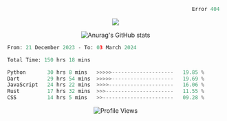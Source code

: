 ```python
                                                            Error 404   :(
```

<p align="center">
  <a href="https://skillicons.dev">
    <img src="https://skillicons.dev/icons?i=py,ts,rust,c,java" />
  </a>
</p>

<p align="center">
  <img alt="Anurag's GitHub stats" src="https://github-readme-stats.vercel.app/api?username=Kernel-rb&show_icons=true&theme=tokyonight">
</p>



<!--START_SECTION:waka-->

```python
From: 21 December 2023 - To: 03 March 2024

Total Time: 150 hrs 18 mins

Python       30 hrs 8 mins   >>>>>--------------------   19.85 %
Dart         29 hrs 54 mins  >>>>>--------------------   19.69 %
JavaScript   24 hrs 22 mins  >>>>---------------------   16.06 %
Rust         17 hrs 32 mins  >>>----------------------   11.55 %
CSS          14 hrs 5 mins   >>-----------------------   09.28 %
```

<!--END_SECTION:waka-->


<div align="center">
  <img src="https://komarev.com/ghpvc/?username=Kernel-rb&label=PROFILE+VIEWS" alt="Profile Views">
</div>
